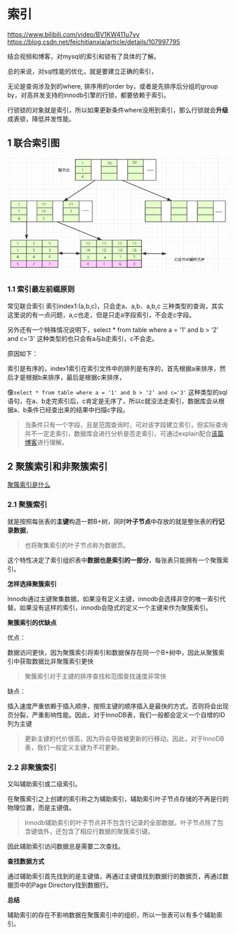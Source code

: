 # 索引

https://www.bilibili.com/video/BV1KW411u7vy
https://blog.csdn.net/feichitianxia/article/details/107997795

结合视频和博客，对mysql的索引和锁有了具体的了解。

总的来说，对sql性能的优化，就是要建立正确的索引，

无论是查询涉及到的where, 排序用的order by，或者是先排序后分组的group by，对高并发支持的innodb引擎的行锁，都要依赖于索引。

行锁锁的对象就是索引，所以如果更新条件where没用到索引，那么行锁就会**升级**成表锁，降低并发性能。

## 1 联合索引图

![](media/1.png)

### 1.1 索引最左前缀原则

常见联合索引
索引index1:(a,b,c)，只会走a、a,b、a,b,c 三种类型的查询，其实这里说的有一点问题，a,c也走，但是只走a字段索引，不会走c字段。

另外还有一个特殊情况说明下，select * from table where a = '1' and b > ‘2’ and c='3' 这种类型的也只会有a与b走索引，c不会走。

原因如下：

索引是有序的，index1索引在索引文件中的排列是有序的，首先根据a来排序，然后才是根据b来排序，最后是根据c来排序，

像`select * from table where a = '1' and b > ‘2’ and c='3'` 这种类型的sql语句，在a、b走完索引后，c肯定是无序了，所以c就没法走索引，数据库会从根据a、b条件已经查出来的结果中扫描c字段。

>当条件只有一个字段，且是范围查询时，可对该字段建立索引，但实际查询并不一定走索引，数据库会进行分析是否走索引，可通过explain配合[该篇博客](https://blog.csdn.net/weixin_32848617/article/details/113284040)进行理解。

## 2 聚簇索引和非聚簇索引

[聚簇索引是什么](https://blog.csdn.net/xixibuchi/article/details/123673414)

### 2.1 聚簇索引

就是按照每张表的**主键**构造一颗B+树，同时**叶子节点**中存放的就是整张表的**行记录数据**，

>也将聚集索引的叶子节点称为数据页。

这个特性决定了索引组织表中**数据也是索引的一部分**，每张表只能拥有一个聚簇索引。

**怎样选择聚簇索引**

Innodb通过主键聚集数据，如果没有定义主键，innodb会选择非空的唯一索引代替。如果没有这样的索引，innodb会隐式的定义一个主键来作为聚簇索引。

**聚簇索引的优缺点**

优点：

数据访问更快，因为聚簇索引将索引和数据保存在同一个B+树中，因此从聚簇索引中获取数据比非聚簇索引更快

>聚簇索引对于主键的排序查找和范围查找速度非常快

缺点：

插入速度严重依赖于插入顺序，按照主键的顺序插入是最快的方式，否则将会出现页分裂，严重影响性能。因此，对于InnoDB表，我们一般都会定义一个自增的ID列为主键

>更新主键的代价很高，因为将会导致被更新的行移动。因此，对于InnoDB表，我们一般定义主键为不可更新。

### 2.2 非聚簇索引

又叫辅助索引或二级索引。

在聚簇索引之上创建的索引称之为辅助索引，辅助索引叶子节点存储的不再是行的物理位置，而是主键值。

>Innodb辅助索引的叶子节点并不包含行记录的全部数据，叶子节点除了包含键值外，还包含了相应行数据的聚簇索引键。

因此辅助索引访问数据总是需要二次查找。

**查找数据方式**

通过辅助索引首先找到的是主键值，再通过主键值找到数据行的数据页，再通过数据页中的Page Directory找到数据行。



**总结**

辅助索引的存在不影响数据在聚簇索引中的组织，所以一张表可以有多个辅助索引。